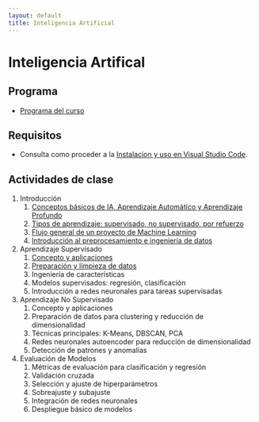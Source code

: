 ```yaml
---
layout: default
title: Inteligencia Artificial
---
```

# Inteligencia Artifical

## Programa

- [Programa del curso](programa)

## Requisitos

- Consulta como proceder a la [Instalacion y uso en Visual Studio Code](/curso/python/instalacion_y_uso).

## Actividades de clase

1. Introducción
    1. [Conceptos básicos de IA, Aprendizaje Automático y Aprendizaje Profundo](conceptos_basicos)
    1. [Tipos de aprendizaje: supervisado, no supervisado, por refuerzo](tipos_aprendizaje)
    1. [Flujo general de un proyecto de Machine Learning](flujo_proyecto_ml)
    1. [Introducción al preprocesamiento e ingeniería de datos](introduccion_ingenieria_datos)
1. Aprendizaje Supervisado
    1. [Concepto y aplicaciones](supervisado_conceptos)
    1. [Preparación y limpieza de datos](preparacion_limpieza_datos)
    1. Ingeniería de características
    1. Modelos supervisados: regresión, clasificación
    1. Introducción a redes neuronales para tareas supervisadas
1. Aprendizaje No Supervisado
    1. Concepto y aplicaciones
    1. Preparación de datos para clustering y reducción de dimensionalidad
    1. Técnicas principales: K-Means, DBSCAN, PCA
    1. Redes neuronales autoencoder para reducción de dimensionalidad
    1. Detección de patrones y anomalías
1. Evaluación de Modelos
    1. Métricas de evaluación para clasificación y regresión
    1. Validación cruzada
    1. Selección y ajuste de hiperparámetros
    1. Sobreajuste y subajuste
    1. Integración de redes neuronales
    1. Despliegue básico de modelos

